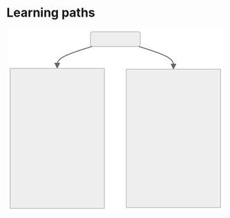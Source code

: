 # Learning paths

![diagram](./images/learning-path-1.svg)

<link
  href="https://cdnjs.cloudflare.com/ajax/libs/font-awesome/6.5.2/css/all.min.css"
  rel="stylesheet"
/>
